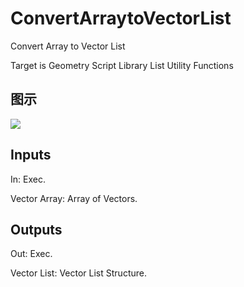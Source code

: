 # ConvertArraytoVectorList

Convert Array to Vector List

Target is Geometry Script Library List Utility Functions

## 图示

![]($-20221218-19104965.png)

## Inputs

In: Exec.

Vector Array: Array of Vectors.  

## Outputs

Out: Exec.

Vector List: Vector List Structure.

